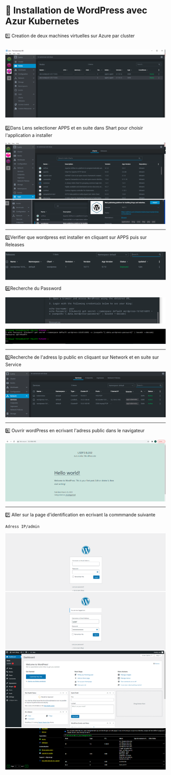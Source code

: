# :rainbow: Installation de WordPress avec Azur Kubernetes

:one: Creation de deux machines virtuelles sur Azure par cluster

![image](wp1.PNG)
-----
:two:Dans Lens selectioner APPS et en suite dans Shart pour choisir l'application a installer 

![image](wp10.PNG)
![image](wp11.PNG)

-----
:three:Verifier que wordpress est installer en cliquant sur APPS puis sur Releases

![image](wp12.PNG)

:four:Recherche du Password 

![image](wp3.PNG)

![image](wp4.PNG)

-------
:five:Recherche de l'adress Ip public en cliquant sur Network et en suite sur Service 

![image](wp5.PNG)

-------
:six: Ouvrir wordPress en ecrivant l'adress public dans le navigateur 

![image](wp6.PNG)

-------
:seven: Aller sur la page d'identification en ecrivant la commmande suivante 

```
Adress IP/admin

```
![image](wp7.PNG)
![image](wp8.PNG)
![image](wp9.PNG)
![image](aks1.PNG)






